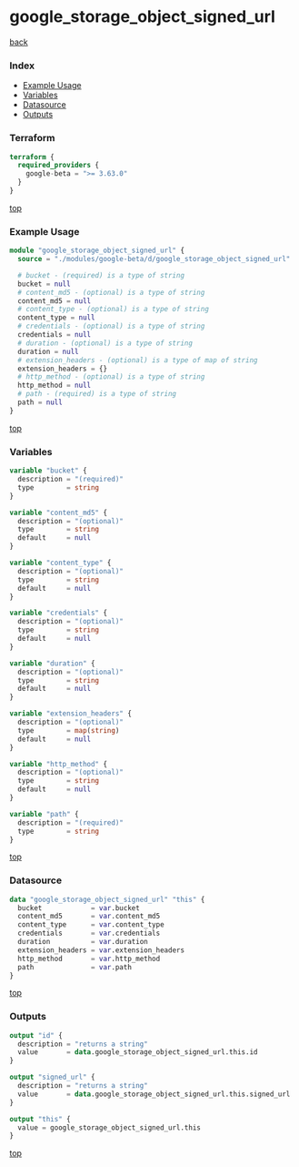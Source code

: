 # google_storage_object_signed_url

[back](../google-beta.md)

### Index

- [Example Usage](#example-usage)
- [Variables](#variables)
- [Datasource](#datasource)
- [Outputs](#outputs)

### Terraform

```terraform
terraform {
  required_providers {
    google-beta = ">= 3.63.0"
  }
}
```

[top](#index)

### Example Usage

```terraform
module "google_storage_object_signed_url" {
  source = "./modules/google-beta/d/google_storage_object_signed_url"

  # bucket - (required) is a type of string
  bucket = null
  # content_md5 - (optional) is a type of string
  content_md5 = null
  # content_type - (optional) is a type of string
  content_type = null
  # credentials - (optional) is a type of string
  credentials = null
  # duration - (optional) is a type of string
  duration = null
  # extension_headers - (optional) is a type of map of string
  extension_headers = {}
  # http_method - (optional) is a type of string
  http_method = null
  # path - (required) is a type of string
  path = null
}
```

[top](#index)

### Variables

```terraform
variable "bucket" {
  description = "(required)"
  type        = string
}

variable "content_md5" {
  description = "(optional)"
  type        = string
  default     = null
}

variable "content_type" {
  description = "(optional)"
  type        = string
  default     = null
}

variable "credentials" {
  description = "(optional)"
  type        = string
  default     = null
}

variable "duration" {
  description = "(optional)"
  type        = string
  default     = null
}

variable "extension_headers" {
  description = "(optional)"
  type        = map(string)
  default     = null
}

variable "http_method" {
  description = "(optional)"
  type        = string
  default     = null
}

variable "path" {
  description = "(required)"
  type        = string
}
```

[top](#index)

### Datasource

```terraform
data "google_storage_object_signed_url" "this" {
  bucket            = var.bucket
  content_md5       = var.content_md5
  content_type      = var.content_type
  credentials       = var.credentials
  duration          = var.duration
  extension_headers = var.extension_headers
  http_method       = var.http_method
  path              = var.path
}
```

[top](#index)

### Outputs

```terraform
output "id" {
  description = "returns a string"
  value       = data.google_storage_object_signed_url.this.id
}

output "signed_url" {
  description = "returns a string"
  value       = data.google_storage_object_signed_url.this.signed_url
}

output "this" {
  value = google_storage_object_signed_url.this
}
```

[top](#index)